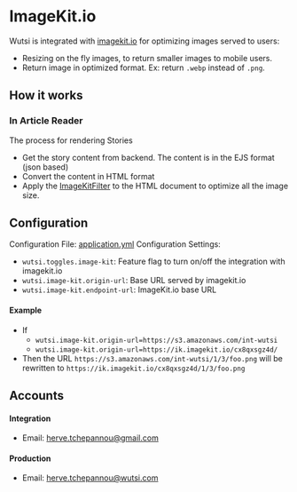 # ImageKit.io
Wutsi is integrated with [imagekit.io](https://imagekit.io) for optimizing images served to users: 
- Resizing on the fly images, to return smaller images to mobile users.
- Return image in optimized format. Ex: return `.webp` instead of `.png`.

## How it works
### In Article Reader
The process for rendering Stories
- Get the story content from backend. The content is in the EJS format (json based)
- Convert the content in HTML format
- Apply the [ImageKitFilter](https://github.com/WutsiTeam/wutsi-blog-web/blob/master/src/main/kotlin/com/wutsi/blog/app/page/editor/service/ImageKitFilter.kt) to the HTML document to optimize all the image size.

## Configuration
Configuration File: [application.yml](https://github.com/WutsiTeam/wutsi-blog-web/blob/master/src/main/resources/application.yml)
Configuration Settings:
- `wutsi.toggles.image-kit`: Feature flag to turn on/off the integration with imagekit.io
- `wutsi.image-kit.origin-url`: Base URL served by imagekit.io
- `wutsi.image-kit.endpoint-url`: ImageKit.io base URL

#### Example
- If 
  - `wutsi.image-kit.origin-url=https://s3.amazonaws.com/int-wutsi` 
  - `wutsi.image-kit.origin-url=https://ik.imagekit.io/cx8qxsgz4d/`
- Then the URL `https://s3.amazonaws.com/int-wutsi/1/3/foo.png` will be rewritten to  `https://ik.imagekit.io/cx8qxsgz4d/1/3/foo.png`

## Accounts
#### Integration
- Email: herve.tchepannou@gmail.com

#### Production
- Email: herve.tchepannou@wutsi.com
